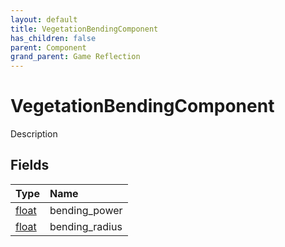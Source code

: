 ```yaml
---
layout: default
title: VegetationBendingComponent
has_children: false
parent: Component
grand_parent: Game Reflection
---
```

# VegetationBendingComponent
Description 

## Fields

| Type | Name |
|:----------|:--------------|
| [float](/riftbreaker-wiki/docs/game-reflection/components/float/) | bending_power |
| [float](/riftbreaker-wiki/docs/game-reflection/components/float/) | bending_radius |

